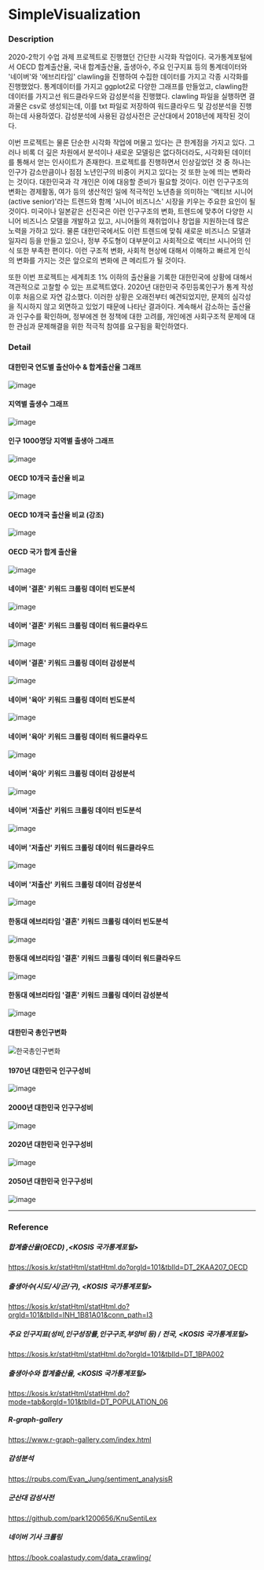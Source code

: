 # SimpleVisualization

### Description


2020-2학기 수업 과제 프로젝트로 진행했던 간단한 시각화 작업이다. 국가통계포털에서 OECD 합계출산율, 국내 합계출산율, 출생아수, 주요 인구지표 등의 통계데이터와 '네이버'와 '에브리타임' clawling을 진행하여 수집한 데이터를 가지고 각종 시각화를 진행했었다. 통계데이터를 가지고 ggplot2로 다양한 그래프를 만들었고, clawling한 데이터를 가지고선 워드클라우드와 감성분석을 진행했다. clawling 파일을 실행하면 결과물은 csv로 생성되는데, 이를 txt 파일로 저장하여 워드클라우드 및 감성분석을 진행하는데 사용하였다. 감성분석에 사용된 감성사전은 군산대에서 2018년에 제작된 것이다.

이번 프로젝트는 물론 단순한 시각화 작업에 머물고 있다는 큰 한계점을 가지고 있다. 그러나 비록 더 깊은 차원에서 분석이나 새로운 모델링은 없다하더라도, 시각화된 데이터를 통해서 얻는 인사이트가 존재한다. 프로젝트를 진행하면서 인상깊었던 것 중 하나는 인구가 감소만큼이나 점점 노년인구의 비중이 커지고 있다는 것 또한 눈에 띄는 변화라는 것이다. 대한민국과 각 개인은 이에 대응할 준비가 필요할 것이다. 이런 인구구조의 변화는 경제활동, 여가 등의 생산적인 일에 적극적인 노년층을 의미하는 '액티브 시니어 (active senior)'라는 트렌드와 함께 '시니어 비즈니스' 시장을 키우는 주요한 요인이 될 것이다. 미국이나 일본같은 선진국은 이런 인구구조의 변화, 트렌드에 맞추어 다양한 시니어 비즈니스 모델을 개발하고 있고, 시니어들의 재취업이나 창업을 지원하는데 많은 노력을 가하고 있다. 물론 대한민국에서도 이런 트렌드에 맞춰 새로운 비즈니스 모델과 일자리 등을 만들고 있으나, 정부 주도형이 대부분이고 사회적으로 액티브 시니어의 인식 또한 부족한 편이다. 이런 구조적 변화, 사회적 현상에 대해서 이해하고 빠르게 인식의 변화를 가지는 것은 앞으로의 변화에 큰 메리트가 될 것이다.

또한 이번 프로젝트는 세계최초 1% 이하의 출산율을 기록한 대한민국에 상황에 대해서 객관적으로 고찰할 수 있는 프로젝트였다. 2020년 대한민국 주민등록인구가 통계 작성 이후 처음으로 자연 감소했다. 이러한 상황은 오래전부터 예견되었지만, 문제의 심각성을 직시하지 않고 외면하고 있었기 때문에 나타난 결과이다. 계속해서 감소하는 출산율과 인구수를 확인하며, 정부에겐 현 정책에 대한 고려를, 개인에겐 사회구조적 문제에 대한 관심과 문제해결을 위한 적극적 참여를 요구됨을 확인하였다.



### Detail


#### 대한민국 연도별 출산아수 & 합계출산율 그래프
![image](https://user-images.githubusercontent.com/55008408/114946482-37912f00-9e86-11eb-9fc8-09596182a9ac.png)

#### 지역별 출생수 그래프
![image](https://user-images.githubusercontent.com/55008408/114946553-60b1bf80-9e86-11eb-8bf5-972673858cb8.png)

#### 인구 1000명당 지역별 출생아 그래프
![image](https://user-images.githubusercontent.com/55008408/114946691-a1113d80-9e86-11eb-967f-5cad21b62d8a.png)

#### OECD 10개국 출산율 비교
![image](https://user-images.githubusercontent.com/55008408/114947094-75db1e00-9e87-11eb-863a-0ce5299e3e21.png)

#### OECD 10개국 출산율 비교 (강조)
![image](https://user-images.githubusercontent.com/55008408/114947070-6b208900-9e87-11eb-88e3-8c9b2bd9d8d6.png)

#### OECD 국가 합계 출산율
![image](https://user-images.githubusercontent.com/55008408/114947201-a91dad00-9e87-11eb-83d0-5df4309fc4c1.png)

#### 네이버 '결혼' 키워드 크롤링 데이터 빈도분석
![image](https://user-images.githubusercontent.com/55008408/114953844-47b00b00-9e94-11eb-842a-cb4974f47ec2.png)

#### 네이버 '결혼' 키워드 크롤링 데이터 워드클라우드
![image](https://user-images.githubusercontent.com/55008408/114953885-5dbdcb80-9e94-11eb-8f15-de888e97ed59.png)

#### 네이버 '결혼' 키워드 크롤링 데이터 감성분석
![image](https://user-images.githubusercontent.com/55008408/114953897-657d7000-9e94-11eb-9fde-37c930815be7.png)

#### 네이버 '육아' 키워드 크롤링 데이터 빈도분석
![image](https://user-images.githubusercontent.com/55008408/114953963-847c0200-9e94-11eb-96ec-6af326379c78.png)

#### 네이버 '육아' 키워드 크롤링 데이터 워드클라우드
![image](https://user-images.githubusercontent.com/55008408/114953971-8776f280-9e94-11eb-9687-bee90d4a8c90.png)

#### 네이버 '육아' 키워드 크롤링 데이터 감성분석
![image](https://user-images.githubusercontent.com/55008408/114953976-8a71e300-9e94-11eb-8c2e-7b7d2c5495f0.png)

#### 네이버 '저출산' 키워드 크롤링 데이터 빈도분석
![image](https://user-images.githubusercontent.com/55008408/114953982-8e056a00-9e94-11eb-95c5-e7981b837194.png)

#### 네이버 '저출산' 키워드 크롤링 데이터 워드클라우드
![image](https://user-images.githubusercontent.com/55008408/114953991-9362b480-9e94-11eb-84ff-d11c0629f5de.png)

#### 네이버 '저출산' 키워드 크롤링 데이터 감성분석
![image](https://user-images.githubusercontent.com/55008408/114953997-978ed200-9e94-11eb-8ece-d938d9e5dec4.png)

#### 한동대 에브리타임 '결혼' 키워드 크롤링 데이터 빈도분석
![image](https://user-images.githubusercontent.com/55008408/114954071-b42b0a00-9e94-11eb-96d3-222ea350fc87.png)

#### 한동대 에브리타임 '결혼' 키워드 크롤링 데이터 워드클라우드
![image](https://user-images.githubusercontent.com/55008408/114954076-b68d6400-9e94-11eb-844d-ad779cedac5a.png)

#### 한동대 에브리타임 '결혼' 키워드 크롤링 데이터 감성분석
![image](https://user-images.githubusercontent.com/55008408/114954081-b8efbe00-9e94-11eb-95a2-fb617b5ea612.png)

#### 대한민국 총인구변화
![한국총인구변화](https://user-images.githubusercontent.com/55008408/114954834-539ccc80-9e96-11eb-97ce-8201a13d5fa1.gif)

#### 1970년 대한민국 인구구성비
![image](https://user-images.githubusercontent.com/55008408/114954901-79c26c80-9e96-11eb-8f1e-cbc3f98cc5fb.png)

#### 2000년 대한민국 인구구성비
![image](https://user-images.githubusercontent.com/55008408/114954983-9f4f7600-9e96-11eb-96d9-c4a017da749c.png)

#### 2020년 대한민국 인구구성비
![image](https://user-images.githubusercontent.com/55008408/114954986-a1193980-9e96-11eb-9510-db4b5a5be9a4.png)

#### 2050년 대한민국 인구구성비
![image](https://user-images.githubusercontent.com/55008408/114954994-a2e2fd00-9e96-11eb-8aa0-d90ca77a692a.png)

<hr>

### Reference


##### 합계출산율(OECD) ,<KOSIS 국가통계포털>
https://kosis.kr/statHtml/statHtml.do?orgId=101&tblId=DT_2KAA207_OECD

##### 출생아수(시도/시/군/구), <KOSIS 국가통계포털>
https://kosis.kr/statHtml/statHtml.do?orgId=101&tblId=INH_1B81A01&conn_path=I3

##### 주요 인구지표(성비,인구성장률,인구구조,부양비 등) / 전국, <KOSIS 국가통계포털>
https://kosis.kr/statHtml/statHtml.do?orgId=101&tblId=DT_1BPA002

##### 출생아수와 합계출산율, <KOSIS 국가통계포털>
https://kosis.kr/statHtml/statHtml.do?mode=tab&orgId=101&tblId=DT_POPULATION_06

##### R-graph-gallery
https://www.r-graph-gallery.com/index.html

##### 감성분석
https://rpubs.com/Evan_Jung/sentiment_analysisR

##### 군산대 감성사전
https://github.com/park1200656/KnuSentiLex

##### 네이버 기사 크롤링 
https://book.coalastudy.com/data_crawling/


